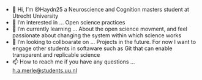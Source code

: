 - 👋 Hi, I’m @Haydn25 a Neuroscience and Cognition masters student at Utrecht University 
- 👀 I’m interested in ... Open science practices 
- 🌱 I’m currently learning ... About the open science movment, and feel passionate about changing the system within which science works 
- 💞️ I’m looking to collboarate on ... Projects in the future. For now I want to engage other students in softaware such as Git that can enable transparent and replicable science
- 📫 How to reach me if you have any questions ... h.a.merle@students.uu.nl 

<!---
Haydn25/Haydn25 is a ✨ special ✨ repository because its `README.md` (this file) appears on your GitHub profile.
You can click the Preview link to take a look at your changes.
--->
